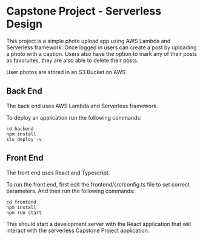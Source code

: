 # Capstone Project - Serverless Design

This project is a simple photo upload app using AWS Lambda and Serverless framework. Once logged in users can create a post by uploading a photo with a caption. Users also have the option to mark any of their posts as favoruites, they are also able to delete their posts.

User photos are stored in an S3 Bucket on AWS

## Back End

The back end uses AWS Lambda and Serverless framework.

To deploy an application run the following commands:

```
cd backend
npm install
sls deploy -v
```

## Front End

The front end uses React and Typescript.

To run the front end, first edit the frontend/src/config.ts file to set correct parameters. And then run the following commands:

```
cd frontend
npm install
npm run start
```

This should start a development server with the React application that will interact with the serverless Capstone Project application.
